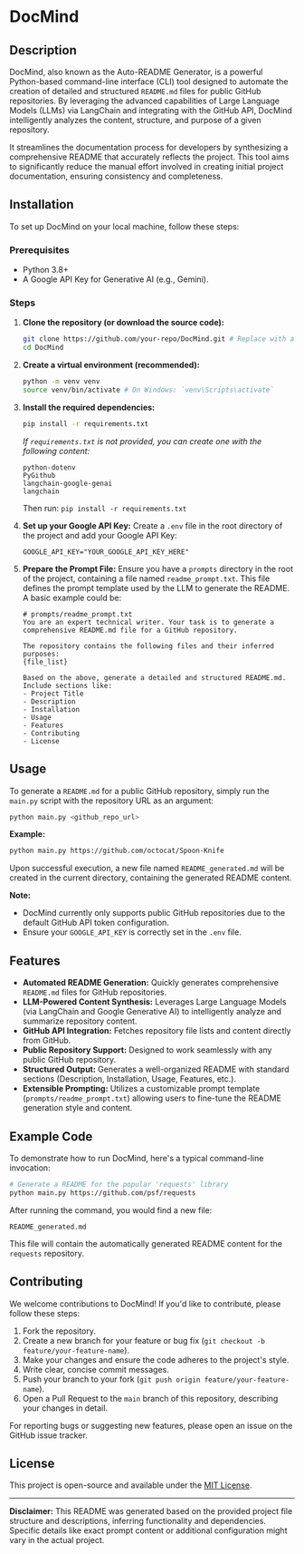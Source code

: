 # DocMind

## Description
DocMind, also known as the Auto-README Generator, is a powerful Python-based command-line interface (CLI) tool designed to automate the creation of detailed and structured `README.md` files for public GitHub repositories. By leveraging the advanced capabilities of Large Language Models (LLMs) via LangChain and integrating with the GitHub API, DocMind intelligently analyzes the content, structure, and purpose of a given repository.

It streamlines the documentation process for developers by synthesizing a comprehensive README that accurately reflects the project. This tool aims to significantly reduce the manual effort involved in creating initial project documentation, ensuring consistency and completeness.

## Installation

To set up DocMind on your local machine, follow these steps:

### Prerequisites
*   Python 3.8+
*   A Google API Key for Generative AI (e.g., Gemini).

### Steps

1.  **Clone the repository (or download the source code):**
    ```bash
    git clone https://github.com/your-repo/DocMind.git # Replace with actual repo URL
    cd DocMind
    ```

2.  **Create a virtual environment (recommended):**
    ```bash
    python -m venv venv
    source venv/bin/activate # On Windows: `venv\Scripts\activate`
    ```

3.  **Install the required dependencies:**
    ```bash
    pip install -r requirements.txt
    ```
    *If `requirements.txt` is not provided, you can create one with the following content:*
    ```
    python-dotenv
    PyGithub
    langchain-google-genai
    langchain
    ```
    Then run: `pip install -r requirements.txt`

4.  **Set up your Google API Key:**
    Create a `.env` file in the root directory of the project and add your Google API Key:
    ```dotenv
    GOOGLE_API_KEY="YOUR_GOOGLE_API_KEY_HERE"
    ```

5.  **Prepare the Prompt File:**
    Ensure you have a `prompts` directory in the root of the project, containing a file named `readme_prompt.txt`. This file defines the prompt template used by the LLM to generate the README. A basic example could be:
    ```
    # prompts/readme_prompt.txt
    You are an expert technical writer. Your task is to generate a comprehensive README.md file for a GitHub repository.

    The repository contains the following files and their inferred purposes:
    {file_list}

    Based on the above, generate a detailed and structured README.md. Include sections like:
    - Project Title
    - Description
    - Installation
    - Usage
    - Features
    - Contributing
    - License
    ```

## Usage

To generate a `README.md` for a public GitHub repository, simply run the `main.py` script with the repository URL as an argument:

```bash
python main.py <github_repo_url>
```

**Example:**

```bash
python main.py https://github.com/octocat/Spoon-Knife
```

Upon successful execution, a new file named `README_generated.md` will be created in the current directory, containing the generated README content.

**Note:**
*   DocMind currently only supports public GitHub repositories due to the default GitHub API token configuration.
*   Ensure your `GOOGLE_API_KEY` is correctly set in the `.env` file.

## Features

*   **Automated README Generation:** Quickly generates comprehensive `README.md` files for GitHub repositories.
*   **LLM-Powered Content Synthesis:** Leverages Large Language Models (via LangChain and Google Generative AI) to intelligently analyze and summarize repository content.
*   **GitHub API Integration:** Fetches repository file lists and content directly from GitHub.
*   **Public Repository Support:** Designed to work seamlessly with any public GitHub repository.
*   **Structured Output:** Generates a well-organized README with standard sections (Description, Installation, Usage, Features, etc.).
*   **Extensible Prompting:** Utilizes a customizable prompt template (`prompts/readme_prompt.txt`) allowing users to fine-tune the README generation style and content.

## Example Code

To demonstrate how to run DocMind, here's a typical command-line invocation:

```bash
# Generate a README for the popular 'requests' library
python main.py https://github.com/psf/requests
```

After running the command, you would find a new file:

```
README_generated.md
```

This file will contain the automatically generated README content for the `requests` repository.

## Contributing

We welcome contributions to DocMind! If you'd like to contribute, please follow these steps:

1.  Fork the repository.
2.  Create a new branch for your feature or bug fix (`git checkout -b feature/your-feature-name`).
3.  Make your changes and ensure the code adheres to the project's style.
4.  Write clear, concise commit messages.
5.  Push your branch to your fork (`git push origin feature/your-feature-name`).
6.  Open a Pull Request to the `main` branch of this repository, describing your changes in detail.

For reporting bugs or suggesting new features, please open an issue on the GitHub issue tracker.

## License

This project is open-source and available under the [MIT License](LICENSE).

---
**Disclaimer:** This README was generated based on the provided project file structure and descriptions, inferring functionality and dependencies. Specific details like exact prompt content or additional configuration might vary in the actual project.
